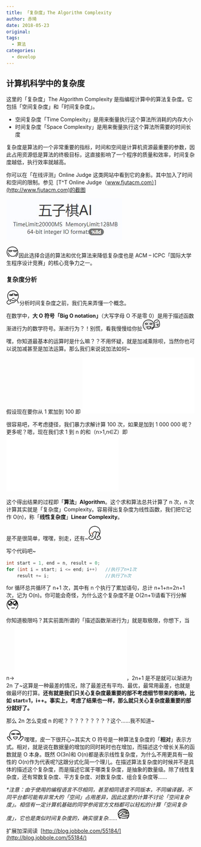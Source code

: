 ```yaml
---
title: 「复杂度」The Algorithm Complexity
author: 赤琦
date: 2018-05-23
original:
tags:
  - 算法
categories:
  - develop
---
```


## 计算机科学中的复杂度

这里的「复杂度」The Algorithm Complexity 是指编程计算中的算法复杂度。它包括「空间复杂度」和「时间复杂度」。

- 空间复杂度「Time Complexity」是用来衡量执行这个算法所消耗的内存大小
- 时间复杂度「Space Complexity」是用来衡量执行这个算法所需要的时间长度

复杂度是算法的一个非常重要的指标，时间和空间是计算机资源最重要的参数，因此占用资源低是算法的终极目标，这直接影响了一个程序的质量和效率，时间复杂度越低，执行效率就越高。

你可以在「在线评测」Online Judge 这类网站中看到它的身影。其中加入了时间和空间的限制。参见  [T^T Online Judge（www.fjutacm.com）](http://www.fjutacm.com)的截图

![](/img/2018/04/2018052213184261.jpg)

![](/img/2018/05/11.gif)因此选择合适的算法和优化算法来降低复杂度也是 ACM – ICPC「国际大学生程序设计竞赛」的核心竞争力之一。

### 复杂度分析

![](/img/2018/05/42.gif)分析时间复杂度之前，我们先来弄懂一个概念。

在数学中，**大 O 符号「Big O notation」**（大写字母 O 不是零 0）是用于描述函数渐进行为的数学符号。渐进行为？！别慌，看我慢慢给你扯![](/img/2018/05/34.gif)

嘿，你知道最基本的运算时是什么嘛？？不用怀疑，就是加减乘除呗，当然你也可以说加减甚至是加法运算。那么我们来说说加法如何~

假设现在要你从 1 累加到 100 即 ![\sum_1^{100}](//s0.wp.com/latex.php?latex=%5Csum_1%5E%7B100%7D&bg=ffffff&fg=000&s=0 '\sum_1^{100}')

很容易吧，不考虑捷径，我们暴力求解计算 100 次，如果是加到 1 000 000 呢？更多呢？嗯，现在我们求 1 到 n 的和（n>1,n∈Z）即 ![\sum_1^n](//s0.wp.com/latex.php?latex=%5Csum_1%5En&bg=ffffff&fg=000&s=0 '\sum_1^n')

这个得出结果的过程即「**算法**」**Algorithm**。这个求和算法总共计算了 n 次，n 次计算其实就是「复杂度」Complexity。容易得出复杂度为线性函数，我们把它记作 O(n)，称「**线性复杂度**」**Linear Complexity**。

是不是很简单，嘿嘿，别走，还有~![](/img/2018/05/40.gif)

写个代码吧~

```c
int start = 1, end = n, result = 0;
for (int i = start; i <= end; i++)   //执行了n+1次
    result += i;                     //执行了n次
```

for 循环总共循环了 n+1 次，其中有 n 个执行了累加语句，总计 n+1+n=2n+1 次，记为 O(n)。你可能会奇怪，为什么这个复杂度不是 O(2n+1)请看下行分解![](/img/2018/05/10.gif)

你知道极限吗？其实前面所谓的「描述函数渐进行为」就是取极限，你想下，当 n->![\infty](//s0.wp.com/latex.php?latex=%5Cinfty&bg=ffffff&fg=000&s=0 '\infty')，2n+1 是不是就可以渐进为 2n 了~这算是一种最差的情况，除了最差还有平均、最优，最常用最差，也就是做最坏的打算。**还有就是我们只关心复杂度最重要的部不考虑细节带来的影响，比如 start=1，i++。事实上，考虑了结果也一样，那么就只关心复杂度最重要的部分就好了。**

那么 2n 怎么变成 n 的呢？？？？？？？？？这个……我不知道~

![](/img/2018/05/38.gif)嘿嘿，皮一下很开心~其实大 O 符号是一种算法复杂度的「**相对**」表示方式。相对，就是说在数据量的增加的同时耗时也在增加，而描述这个增长关系的函数就是 O 本身。既然 O(3n)和 O(n)都是表示线性复杂度，为什么不用更具有一般性的 O(n)作为代表呢?这跟分式化简一个理儿。在描述算法复杂度的时候并不是具体的描述这个复杂度，而是描述它属于哪类复杂度，是抽象的数量级。除了线性复杂度，还有常数复杂度、平方复杂度、对数复杂度、组合复杂度等……

_\*注意：由于使用的编程语言不尽相同，甚至相同语言不同版本，不同编译器，不同平台都可能有非常大的「空间」占用差异，因此这里的计算不讨论「空间复杂度」。相信有一定计算机基础的同学参阅官方文档都可以轻松的计算「空间复杂度」，它也是类似时间复杂度的，确实很复杂……![](/img/2018/05/26.gif)_

扩展加深阅读  [http://blog.jobbole.com/55184/](http://blog.jobbole.com/55184/)
